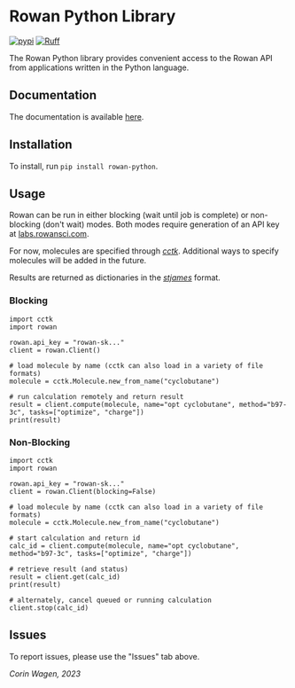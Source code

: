 # Rowan Python Library

[![pypi](https://img.shields.io/pypi/v/rowan-python.svg)](https://pypi.python.org/pypi/rowan-python)
[![Ruff](https://img.shields.io/endpoint?url=https://raw.githubusercontent.com/charliermarsh/ruff/main/assets/badge/v1.json)](https://github.com/charliermarsh/ruff)

The Rowan Python library provides convenient access to the Rowan API from applications written in the Python language.

## Documentation

The documentation is available [here](https://docs.rowansci.com).

## Installation

To install, run `pip install rowan-python`.

## Usage

Rowan can be run in either blocking (wait until job is complete) or non-blocking (don't wait) modes.
Both modes require generation of an API key at [labs.rowansci.com](https://labs.rowansci.com/account/api-keys).

For now, molecules are specified through [*cctk*](https://cctk.rtfd.io). Additional ways to specify molecules will be added in the future.

Results are returned as dictionaries in the [*stjames*](https://github.com/rowansci/stjames) format.

### Blocking
```
import cctk
import rowan

rowan.api_key = "rowan-sk..."
client = rowan.Client()

# load molecule by name (cctk can also load in a variety of file formats)
molecule = cctk.Molecule.new_from_name("cyclobutane")

# run calculation remotely and return result
result = client.compute(molecule, name="opt cyclobutane", method="b97-3c", tasks=["optimize", "charge"])
print(result)
```

### Non-Blocking
```
import cctk
import rowan

rowan.api_key = "rowan-sk..."
client = rowan.Client(blocking=False)

# load molecule by name (cctk can also load in a variety of file formats)
molecule = cctk.Molecule.new_from_name("cyclobutane")

# start calculation and return id
calc_id = client.compute(molecule, name="opt cyclobutane", method="b97-3c", tasks=["optimize", "charge"])

# retrieve result (and status)
result = client.get(calc_id)
print(result)

# alternately, cancel queued or running calculation
client.stop(calc_id)
```

## Issues

To report issues, please use the "Issues" tab above.

*Corin Wagen, 2023*
